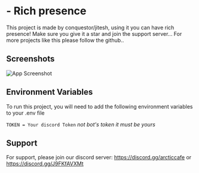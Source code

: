 
# - Rich presence

This project is made by conquestor/jitesh, using it you can have rich presence! Make sure you give it a star and join the support server... For more projects like this please follow the github..


## Screenshots

![App Screenshot](https://media.discordapp.net/attachments/1077996944120623185/1116777485342875801/image.png)


## Environment Variables

To run this project, you will need to add the following environment variables to your .env file

`TOKEN = Your discord Token` _not bot's token it must  be yours_




## Support

For support, please join our discord server: https://discord.gg/arcticcafe or https://discord.gg/J9FKfAVXMt

